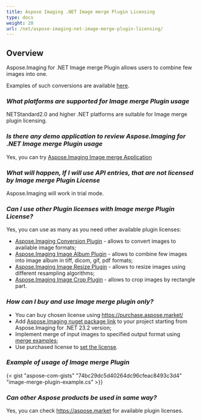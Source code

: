 ```yaml
---
title: Aspose Imaging .NET Image merge Plugin Licensing
type: docs
weight: 20
url: /net/aspose-imaging-net-image-merge-plugin-licensing/
---
```


## **Overview**

Aspose.Imaging for .NET Image merge Plugin allows users to combine few images into one. 

Examples of such conversions are available [here](https://products.aspose.com/imaging/net/merge/).

### ***What platforms are supported for Image merge Plugin usage***
NETStandard2.0 and higher .NET platforms are suitable for Image merge plugin licensing.

### ***Is there any demo application to review Aspose.Imaging for .NET Image merge Plugin usage***
Yes, you can try [Aspose.Imaging Image merge Application](https://products.aspose.app/imaging/image-merge)

### ***What will happen, If I will use API entries, that are not licensed by Image merge Plugin License***
Aspose.Imaging will work in trial mode.

### ***Can I use other Plugin licenses with Image merge Plugin License?***

Yes, you can use as many as you need other available plugin licenses:
- [Aspose.Imaging Conversion Plugin](/imaging/net/aspose-imaging-net-conversion-plugin-licensing) - allows to convert images to available image formats;
- [Aspose.Imaging Image Album Plugin](/imaging/net/aspose-imaging-net-image-album-plugin-licensing) - allows to combine few images into image album in tiff, dicom, gif, pdf formats;
- [Aspose.Imaging Image Resize Plugin](/imaging/net/aspose-imaging-net-image-resize-plugin-licensing) - allows to resize images using different resampling algorithms;
- [Aspose.Imaging Image Crop Plugin](/imaging/net/aspose-imaging-net-image-crop-plugin-licensing) - allows to crop images by rectangle part.

### ***How can I buy and use Image merge plugin only?***

- You can buy chosen license using https://purchase.aspose.market/
- Add [Aspose.Imaging nuget package link](https://www.nuget.org/packages/Aspose.Imaging) to your project starting from Aspose.Imaging for .NET 23.2 version;
- Implement merge of input images to specified output format using [merge examples](https://products.aspose.com/imaging/net/merge/);
- Use purchased license to [set the license](https://docs.aspose.com/imaging/net/licensing/).

### ***Example of usage of Image merge Plugin***
{< gist "aspose-com-gists" "74bc29dc5d40264dc96cfeac8493c3d4" "image-merge-plugin-example.cs" >}}

### ***Can other Aspose products be used in same way?***

Yes, you can check https://aspose.market for available plugin licenses.